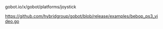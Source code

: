 #


gobot.io/x/gobot/platforms/joystick

https://github.com/hybridgroup/gobot/blob/release/examples/bebop_ps3_video.go

